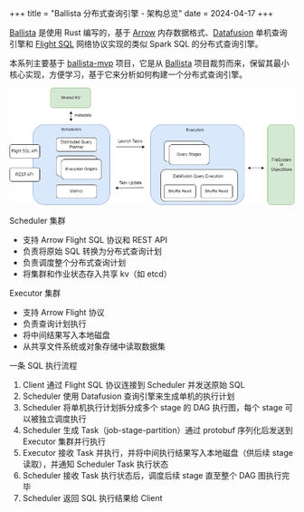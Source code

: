 +++
title = "Ballista 分布式查询引擎 - 架构总览"
date = 2024-04-17
+++

[Ballista] 是使用 Rust 编写的，基于 [Arrow] 内存数据格式、[Datafusion] 单机查询引擎和 [Flight SQL] 网络协议实现的类似 Spark SQL 的分布式查询引擎。

本系列主要基于 [ballista-mvp] 项目，它是从 [Ballista] 项目裁剪而来，保留其最小核心实现，方便学习，基于它来分析如何构建一个分布式查询引擎。

![ballista-mvp-architecture](./ballista-mvp-architecture.drawio.png)

Scheduler 集群
- 支持 Arrow Flight SQL 协议和 REST API
- 负责将原始 SQL 转换为分布式查询计划
- 负责调度整个分布式查询计划
- 将集群和作业状态存入共享 kv（如 etcd）

Executor 集群
- 支持 Arrow Flight 协议
- 负责查询计划执行
- 将中间结果写入本地磁盘
- 从共享文件系统或对象存储中读取数据集

一条 SQL 执行流程
1. Client 通过 Flight SQL 协议连接到 Scheduler 并发送原始 SQL
2. Scheduler 使用 Datafusion 查询引擎来生成单机的执行计划
3. Scheduler 将单机执行计划拆分成多个 stage 的 DAG 执行图，每个 stage 可以被独立调度执行
4. Scheduler 生成 Task（job-stage-partition）通过 protobuf 序列化后发送到 Executor 集群并行执行
5. Executor 接收 Task 并执行，并将中间执行结果写入本地磁盘（供后续 stage 读取），并通知 Scheduler Task 执行状态
6. Scheduler 接收 Task 执行状态后，调度后续 stage 直至整个 DAG 图执行完毕
7. Scheduler 返回 SQL 执行结果给 Client

[Arrow]: https://github.com/apache/arrow-rs
[Flight SQL]: https://github.com/apache/arrow-rs/tree/master/arrow-flight
[Ballista]: https://github.com/apache/arrow-ballista
[Datafusion]: https://github.com/apache/arrow-datafusion
[ballista-mvp]: https://github.com/systemxlabs/ballista-mvp
